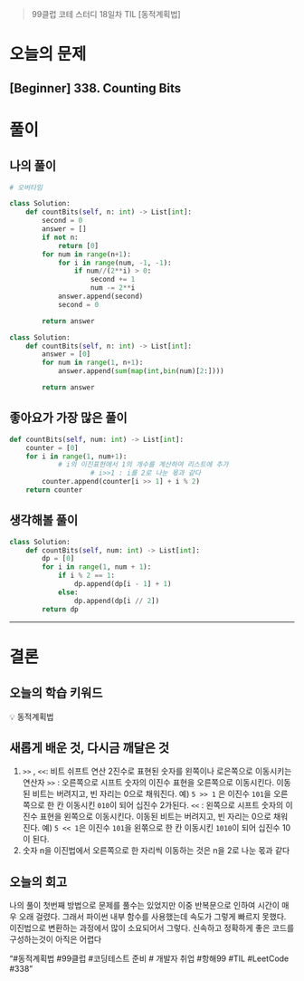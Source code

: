 > 99클럽 코테 스터디 18일차 TIL [동적계획법]
> 

# 오늘의 문제

## [Beginner] 338. Counting Bits

# 풀이

## 나의 풀이

```python
# 오버타임

class Solution:
    def countBits(self, n: int) -> List[int]:
        second = 0
        answer = []
        if not n:
            return [0]
        for num in range(n+1):
            for i in range(num, -1, -1):
                if num//(2**i) > 0:
                    second += 1
                    num -= 2**i
            answer.append(second)
            second = 0

        return answer
```

```python
class Solution:
    def countBits(self, n: int) -> List[int]:
        answer = [0]
        for num in range(1, n+1):
            answer.append(sum(map(int,bin(num)[2:])))

        return answer
```

## 좋아요가 가장 많은 풀이

```python
def countBits(self, num: int) -> List[int]:
    counter = [0]
    for i in range(1, num+1):
		    # i의 이진표현에서 1의 개수를 계산하여 리스트에 추가
				    # i>>1 : i를 2로 나눈 몫과 같다
        counter.append(counter[i >> 1] + i % 2)
    return counter
```

## 생각해볼 풀이

```python
class Solution:
    def countBits(self, num: int) -> List[int]:
        dp = [0]
        for i in range(1, num + 1):
            if i % 2 == 1:
                dp.append(dp[i - 1] + 1)
            else:
                dp.append(dp[i // 2])
        return dp
```

---

# 결론

## 오늘의 학습 키워드

<aside>
💡 동적계획법

</aside>

## 새롭게 배운 것, 다시금 깨달은 것

1. `>>` , `<<`: 비트 쉬프트 연산
2진수로 표현된 숫자를 왼쪽이나 로은쪽으로 이동시키는 연산자
`>>` : 오른쪽으로 시프트
숫자의 이진수 표현을 오른쪽으로 이동시킨다. 이동된 비트는 버려지고, 빈 자리는 0으로 채워진다.
예) `5 >> 1` 은 이진수 `101`을 오른쪽으로 한 칸 이동시킨 `010`이 되어 십진수 2가된다.
`<<` : 왼쪽으로 시프트
숫자의 이진수 표현을 왼쪽으로 이동시킨다. 이동된 비트는 버려지고, 빈 자리는 0으로 채워진다.
예) `5 << 1`은 이진수 `101`을 왼쪾으로 한 칸 이동시킨 `1010`이 되어 십진수 10이 된다.
2. 숫자 n을 이진법에서 오른쪽으로 한 자리씩 이동하는 것은 n을 2로 나눈 몫과 같다

## 오늘의 회고

나의 풀이 첫번째 방법으로 문제를 풀수는 있었지만 이중 반복문으로 인하여 시간이 매우 오래 걸렸다. 그래서 파이썬 내부 함수를 사용했는데 속도가 그렇게 빠르지 못했다. 이진법으로 변환하는 과정에서 많이 소요되어서 그렇다. 신속하고 정확하게 좋은 코드를 구성하는것이 아직은 어렵다

“#동적계획법 #99클럽 #코딩테스트 준비 # 개발자 취업 #항해99 #TIL #LeetCode #338”